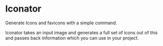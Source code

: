 # Iconator

Generate Icons and favicons with a simple command.

Iconator takes an input image and generates a full set of icons out of this and passes back information which you can use in your project.
